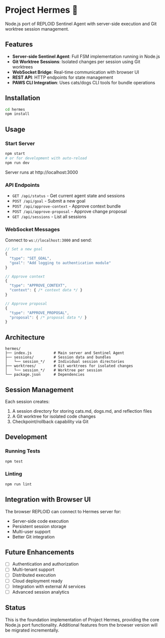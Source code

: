 # Project Hermes 🪽

Node.js port of REPLOID Sentinel Agent with server-side execution and Git worktree session management.

## Features

- **Server-side Sentinel Agent**: Full FSM implementation running in Node.js
- **Git Worktree Sessions**: Isolated changes per session using Git worktrees
- **WebSocket Bridge**: Real-time communication with browser UI
- **REST API**: HTTP endpoints for state management
- **PAWS CLI Integration**: Uses cats/dogs CLI tools for bundle operations

## Installation

```bash
cd hermes
npm install
```

## Usage

### Start Server

```bash
npm start
# or for development with auto-reload
npm run dev
```

Server runs at http://localhost:3000

### API Endpoints

- `GET /api/status` - Get current agent state and sessions
- `POST /api/goal` - Submit a new goal
- `POST /api/approve-context` - Approve context bundle
- `POST /api/approve-proposal` - Approve change proposal
- `GET /api/sessions` - List all sessions

### WebSocket Messages

Connect to `ws://localhost:3000` and send:

```javascript
// Set a new goal
{
  "type": "SET_GOAL",
  "goal": "Add logging to authentication module"
}

// Approve context
{
  "type": "APPROVE_CONTEXT",
  "context": { /* context data */ }
}

// Approve proposal
{
  "type": "APPROVE_PROPOSAL",
  "proposal": { /* proposal data */ }
}
```

## Architecture

```
hermes/
├── index.js          # Main server and Sentinel Agent
├── sessions/         # Session data and bundles
│   └── session_*/    # Individual session directories
├── worktrees/        # Git worktrees for isolated changes
│   └── session_*/    # Worktree per session
└── package.json      # Dependencies
```

## Session Management

Each session creates:
1. A session directory for storing cats.md, dogs.md, and reflection files
2. A Git worktree for isolated code changes
3. Checkpoint/rollback capability via Git

## Development

### Running Tests
```bash
npm test
```

### Linting
```bash
npm run lint
```

## Integration with Browser UI

The browser REPLOID can connect to Hermes server for:
- Server-side code execution
- Persistent session storage
- Multi-user support
- Better Git integration

## Future Enhancements

- [ ] Authentication and authorization
- [ ] Multi-tenant support
- [ ] Distributed execution
- [ ] Cloud deployment ready
- [ ] Integration with external AI services
- [ ] Advanced session analytics

## Status

This is the foundation implementation of Project Hermes, providing the core Node.js port functionality. Additional features from the browser version will be migrated incrementally.